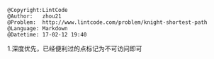 ```
@Copyright:LintCode
@Author:   zhou21
@Problem:  http://www.lintcode.com/problem/knight-shortest-path
@Language: Markdown
@Datetime: 17-02-12 19:40
```

1.深度优先，已经便利过的点标记为不可访问即可